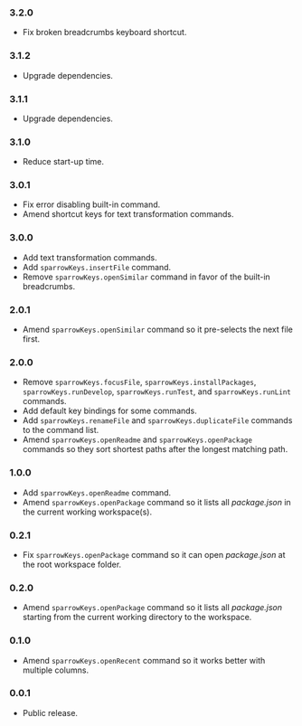 ### 3.2.0
- Fix broken breadcrumbs keyboard shortcut.

### 3.1.2
- Upgrade dependencies.

### 3.1.1
- Upgrade dependencies.

### 3.1.0
- Reduce start-up time.

### 3.0.1
- Fix error disabling built-in command.
- Amend shortcut keys for text transformation commands.

### 3.0.0
- Add text transformation commands.
- Add `sparrowKeys.insertFile` command.
- Remove `sparrowKeys.openSimilar` command in favor of the built-in breadcrumbs.

### 2.0.1
- Amend `sparrowKeys.openSimilar` command so it pre-selects the next file first.

### 2.0.0
- Remove `sparrowKeys.focusFile`, `sparrowKeys.installPackages`, `sparrowKeys.runDevelop`, `sparrowKeys.runTest`, and `sparrowKeys.runLint` commands.
- Add default key bindings for some commands.
- Add `sparrowKeys.renameFile` and `sparrowKeys.duplicateFile` commands to the command list.
- Amend `sparrowKeys.openReadme` and `sparrowKeys.openPackage` commands so they sort shortest paths after the longest matching path.

### 1.0.0
- Add `sparrowKeys.openReadme` command.
- Amend `sparrowKeys.openPackage` command so it lists all _package.json_ in the current working workspace(s).

### 0.2.1
- Fix `sparrowKeys.openPackage` command so it can open _package.json_ at the root workspace folder.

### 0.2.0
- Amend `sparrowKeys.openPackage` command so it lists all _package.json_ starting from the current working directory to the workspace.

### 0.1.0
- Amend `sparrowKeys.openRecent` command so it works better with multiple columns.

### 0.0.1
- Public release.
